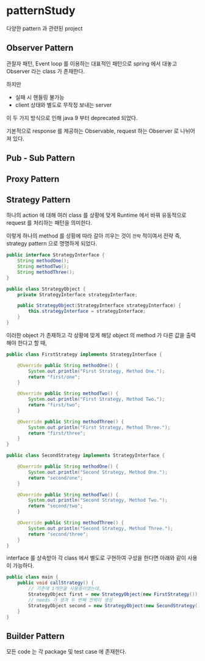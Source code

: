 # patternStudy
다양한 pattern 과 관련된 project


## Observer Pattern

관찰자 패턴, Event loop 를 이용하는 대표적인 패턴으로 spring 에서 대놓고 Observer 라는 class 가 존재한다.

하지만

- 실패 시 핸들링 불가능
- client 상태와 별도로 무작정 보내는 server

이 두 가지 방식으로 인해 java 9 부터 deprecated 되었다.

기본적으로 response 를 제공하는 Observable, request 하는 Observer 로 나뉘어져 있다.

## Pub - Sub Pattern


## Proxy Pattern


## Strategy Pattern

하나의 action 에 대해 여러 class 를 상황에 맞게 Runtime 에서 바꿔 유동적으로 request 를 처리하는 패턴을 의미한다.

이렇게 하나의 method 를 상황에 따라 갈아 끼우는 것이 `전략` 적이여서 전략 즉, strategy pattern 으로 명명하게 되었다.

```java
public interface StrategyInterface {
	String methodOne();
	String methodTwo();
	String methodThree();
}

public class StrategyObject {
	private StrategyInterface strategyInterface;

	public StrategyObject(StrategyInterface strategyInterface) {
		this.strategyInterface = strategyInterface;
	}
}

```
이러한 object 가 존재하고 각 상황에 맞게 해당 object 의 method 가 다른 값을 출력해야 한다고 할 때,
```java
public class FirstStrategy implements StrategyInterface {

	@Override public String methodOne() {
		System.out.println("First Strategy, Method One.");
		return "first/one";
	}

	@Override public String methodTwo() {
		System.out.println("First Strategy, Method Two.");
		return "first/two";
	}

	@Override public String methodThree() {
		System.out.println("First Strategy, Method Three.");
		return "first/three";
	}
}

public class SecondStrategy implements StrategyInterface {

	@Override public String methodOne() {
		System.out.println("Second Strategy, Method One.");
		return "second/one";
	}

	@Override public String methodTwo() {
		System.out.println("Second Strategy, Method Two.");
		return "second/two";
	}

	@Override public String methodThree() {
		System.out.println("Second Strategy, Method Three.");
		return "second/three";
	}
}
```

interface 를 상속받아 각 class 에서 별도로 구현하여 구성을 한다면 아래와 같이 사용이 가능하다. 

```java
public class main {
	public void callStrategy() {
		// 기존에 1개만을 사용중이였는데,
		StrategyObject first = new StrategyObject(new FirstStrategy());
		// needs 가 생겨 두 번째 전략이 생성
		StrategyObject second = new StrategyObject(new SecondStrategy());
    }
}
```

## Builder Pattern

모든 code 는 각 package 및 test case 에 존재한다.